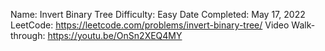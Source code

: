 Name: Invert Binary Tree
Difficulty: Easy
Date Completed: May 17, 2022
LeetCode: https://leetcode.com/problems/invert-binary-tree/
Video Walk-through: https://youtu.be/OnSn2XEQ4MY
